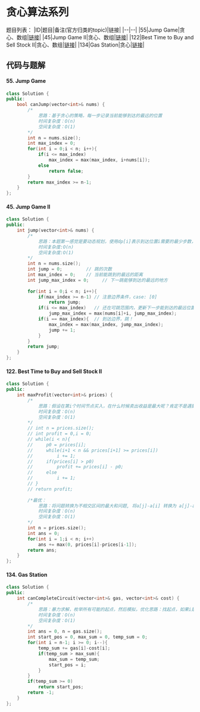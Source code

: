 # 贪心算法系列

题目列表：
|ID|题目|备注(官方归类的topic)|链接|
|--|--|
|55|Jump Game|贪心、数组|[链接](https://leetcode.com/problems/jump-game/)|
|45|Jump Game II|贪心、数组|[链接](https://leetcode.com/problems/jump-game-ii/)|
|122|Best Time to Buy and Sell Stock II|贪心、数组|[链接](https://leetcode.com/problems/best-time-to-buy-and-sell-stock-ii/)|
|134|Gas Station|贪心|[链接](https://leetcode.com/problems/gas-station/)|

## 代码与题解
#### 55. Jump Game 
```cpp
class Solution {
public:
    bool canJump(vector<int>& nums) {
        /*
            思路：基于贪心的策略，每一步记录当前能够到达的最远的位置
            时间复杂度：O(n)
            空间复杂度：O(1)
        */
        int n = nums.size();
        int max_index = 0;
        for(int i = 0;i < n; i++){
            if(i <= max_index)
                max_index = max(max_index, i+nums[i]);
            else
                return false;
        }
        return max_index >= n-1;
    }
};
```

#### 45. Jump Game II 
```cpp
class Solution {
public:
    int jump(vector<int>& nums) {
        /*
            思路：本题第一感觉是要动态规划，使用dp[i]表示到达位置i需要的最少步数，这样时间复杂度为O(n^2),因为最坏情况下每一步都要遍历后面的所有位置的值(例如case：[5,5,5,5,5])，空间复杂度为O(n)，但是使用贪心算法则可优化。
            时间复杂度:O(n)
            空间复杂度:O(1)
        */
        int n = nums.size();
        int jump = 0;         // 跳的次数
        int max_index = 0;    // 当前能跳到的最远的距离
        int jump_max_index = 0;     // 下一跳能够到达的最远的地方
        
        for(int i = 0;i < n; i++){
            if(max_index >= n-1) // 注意边界条件，case: [0]
                return jump;
            if(i <= max_index)   // 还在可跳范围内，更新下一步能到达的最远位置
                jump_max_index = max(nums[i]+i, jump_max_index);
            if(i == max_index){  // 到达边界，跳！
                max_index = max(max_index, jump_max_index);
                jump += 1;
            }
        }
        return jump;
    }
};
```
#### 122. Best Time to Buy and Sell Stock II 
```cpp
class Solution {
public:
    int maxProfit(vector<int>& prices) {
        /*
            思路：假设在第i个时间节点买入，在什么时候卖出收益是最大呢？肯定不是遇到比price[i]高的价格就卖，想要收益最大化就要继续往后看，假设后面价格是一直升高的（case：1 4 5 6 5 8），则在价格最高点（6）卖，需要证明的是：在1处买6处卖，再在5处买8处卖的收益是比1处买8处卖的收益更高。
            时间复杂度：O(n)
            空间复杂度：O(1)
        */
        // int n = prices.size();
        // int profit = 0,i = 0;
        // while(i < n){
        //     p0 = prices[i];
        //     while(i+1 < n && prices[i+1] >= prices[i])
        //         i += 1;
        //     if(prices[i] > p0)
        //         profit += prices[i] - p0;
        //     else
        //         i += 1;
        // }
        // return profit;
        
        /*最优：
            思路：将问题转换为不相交区间的最大和问题, 将a[j]-a[i] 转换为 a[j]-a[j-1]+a[j-1]-a[j-2]....a[i+1]-a[i]，则问题转换尽可能找长度为1的区间使得它们的差值和最大，遍历一次则保证没有相交
            时间复杂度：O(n)
            空间复杂度：O(1)
        */
        int n = prices.size();
        int ans = 0;
        for(int i = 1;i < n; i++)
            ans += max(0, prices[i]-prices[i-1]);
        return ans;
    }
};
```
#### 134. Gas Station
```cpp
class Solution {
public:
    int canCompleteCircuit(vector<int>& gas, vector<int>& cost) {
        /*
            思路：暴力求解，枚举所有可能的起点，然后模拟，优化思路：找起点，如果i是起点，则从i到n-1积累的油量肯定相比去其他点更多，所以有解则起点必定是i，如果到0（已经走了一圈）积累的油量为负值则无解。
            时间复杂度：O(n)
            空间复杂度：O(1)
        */
        int ans = 0, n = gas.size();
        int start_pos = 0, max_sum = 0, temp_sum = 0;
        for(int i = n-1; i >= 0; i--){
            temp_sum += gas[i]-cost[i];
            if(temp_sum > max_sum){
                max_sum = temp_sum;
                start_pos = i;
            }
        }
        if(temp_sum >= 0)
            return start_pos;
        return -1;
    }
};
```